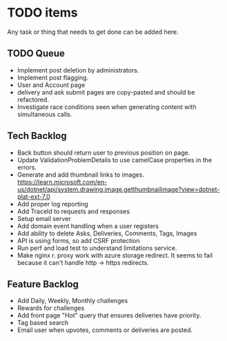 # TODO items

Any task or thing that needs to get done can be added here.

## TODO Queue
* Implement post deletion by administrators.
* Implement post flagging.
* User and Account page
* delivery and ask submit pages are copy-pasted and should be refactored.
* Investigate race conditions seen when generating content with simultaneous calls.

## Tech Backlog

* Back button should return user to previous position on page.
* Update ValidationProblemDetails to use camelCase properties in the errors.
* Generate and add thumbnail links to images. https://learn.microsoft.com/en-us/dotnet/api/system.drawing.image.getthumbnailimage?view=dotnet-plat-ext-7.0
* Add proper log reporting
* Add TraceId to requests and responses
* Setup email server
* Add domain event handling when a user registers
* Add ability to delete Asks, Deliveries, Comments, Tags, Images
* API is using forms, so add CSRF protection
* Run perf and load test to understand limitations service.
* Make nginx r. proxy work with azure storage redirect. It seems to fail because it can't handle http -> https redirects.

## Feature Backlog

* Add Daily, Weekly, Monthly challenges
* Rewards for challenges
* Add front page "Hot" query that ensures deliveries have priority.
* Tag based search
* Email user when upvotes, comments or deliveries are posted.
